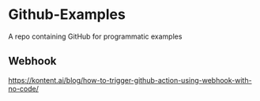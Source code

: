# Github-Examples
A repo containing GitHub for programmatic examples
 
## Webhook
https://kontent.ai/blog/how-to-trigger-github-action-using-webhook-with-no-code/
